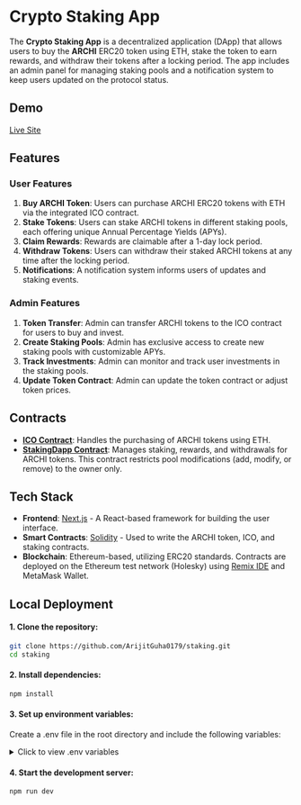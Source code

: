 # Crypto Staking App

The **Crypto Staking App** is a decentralized application (DApp) that allows users to buy the **ARCHI** ERC20 token using ETH, stake the token to earn rewards, and withdraw their tokens after a locking period. The app includes an admin panel for managing staking pools and a notification system to keep users updated on the protocol status.

## Demo 

[Live Site](https://staking-pearl.vercel.app/)

## Features

### User Features
1. **Buy ARCHI Token**: Users can purchase ARCHI ERC20 tokens with ETH via the integrated ICO contract.
2. **Stake Tokens**: Users can stake ARCHI tokens in different staking pools, each offering unique Annual Percentage Yields (APYs).
3. **Claim Rewards**: Rewards are claimable after a 1-day lock period.
4. **Withdraw Tokens**: Users can withdraw their staked ARCHI tokens at any time after the locking period.
5. **Notifications**: A notification system informs users of updates and staking events.

### Admin Features
1. **Token Transfer**: Admin can transfer ARCHI tokens to the ICO contract for users to buy and invest.
2. **Create Staking Pools**: Admin has exclusive access to create new staking pools with customizable APYs.
3. **Track Investments**: Admin can monitor and track user investments in the staking pools.
4. **Update Token Contract**: Admin can update the token contract or adjust token prices.

## Contracts

- **[ICO Contract](./contracts/TokenICO.sol)**: Handles the purchasing of ARCHI tokens using ETH.
- **[StakingDapp Contract](./contracts/StakingDapp.sol)**: Manages staking, rewards, and withdrawals for ARCHI tokens. This contract restricts pool modifications (add, modify, or remove) to the owner only.

## Tech Stack

- **Frontend**: [Next.js](https://nextjs.org/) - A React-based framework for building the user interface.
- **Smart Contracts**: [Solidity](https://soliditylang.org/) - Used to write the ARCHI token, ICO, and staking contracts.
- **Blockchain**: Ethereum-based, utilizing ERC20 standards. Contracts are deployed on the Ethereum test network (Holesky) using [Remix IDE](https://remix.ethereum.org/) and MetaMask Wallet.

## Local Deployment

#### 1. Clone the repository:
```bash
git clone https://github.com/ArijitGuha0179/staking.git
cd staking
```
#### 2. Install dependencies:
```bash
npm install
```
#### 3. Set up environment variables:

Create a .env file in the root directory and include the following variables:
<details> <summary>Click to view .env variables</summary>

##### STAKING DAPP ADDRESS
NEXT_PUBLIC_STAKING_DAPP = 

NEXT_PUBLIC_TOKEN_ICO = 

##### TOKEN ADDRESS
NEXT_PUBLIC_DEPOSIT_TOKEN = 

NEXT_PUBLIC_REWARD_TOKEN = 

NEXT_PUBLIC_TOKEN_LOGO = 

##### ADMIN

NEXT_PUBLIC_ADMIN_ADDRESS = 

##### CURRENCY

NEXT_PUBLIC_CURRENCY = 

NEXT_PUBLIC_CHAIN_ID = 

NEXT_PUBLIC_NETWORK_NAME = 

NEXT_PUBLIC_NETWORK_DECIMALS = 

NEXT_PUBLIC_NETWORK = 

##### RPC URLS

NEXT_PUBLIC_HOLESKY_RPC_URL = 

NEXT_PUBLIC_ADDRESS_EXPLORER = 

NEXT_PUBLIC_TOKEN_EXPLORER = 

NEXT_PUBLIC_EXPLORER = 

##### FORMSPREE
NEXT_PUBLIC_FORMSPREE_API = 
</details>

#### 4. Start the development server:
```bash
npm run dev
```
